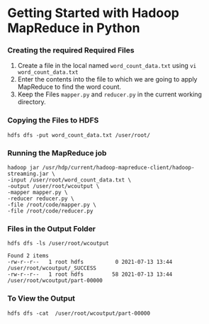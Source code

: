 # Getting Started with Hadoop MapReduce in Python


### Creating the required Required Files
1. Create a file in the local named `word_count_data.txt` using ```vi word_count_data.txt```  
2. Enter the contents into the file to which we are going to apply MapReduce to find the word count.
3. Keep the Files `mapper.py` and `reducer.py` in the current working directory. 

### Copying the Files to HDFS
```
hdfs dfs -put word_count_data.txt /user/root/
```

### Running the MapReduce job
```
hadoop jar /usr/hdp/current/hadoop-mapreduce-client/hadoop-streaming.jar \
-input /user/root/word_count_data.txt \
-output /user/root/wcoutput \
-mapper mapper.py \
-reducer reducer.py \
-file /root/code/mapper.py \
-file /root/code/reducer.py
```

### Files in the Output Folder
```
hdfs dfs -ls /user/root/wcoutput
```

`Found 2 items` <br />
`-rw-r--r--   1 root hdfs          0 2021-07-13 13:44 /user/root/wcoutput/_SUCCESS` <br />
`-rw-r--r--   1 root hdfs         58 2021-07-13 13:44 /user/root/wcoutput/part-00000` <br />


### To View the Output
```
hdfs dfs -cat  /user/root/wcoutput/part-00000
```
